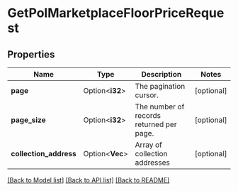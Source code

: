 # GetPolMarketplaceFloorPriceRequest

## Properties

Name | Type | Description | Notes
------------ | ------------- | ------------- | -------------
**page** | Option<**i32**> | The pagination cursor. | [optional]
**page_size** | Option<**i32**> | The number of records returned per page. | [optional]
**collection_address** | Option<**Vec<String>**> | Array of collection addresses | [optional]

[[Back to Model list]](../README.md#documentation-for-models) [[Back to API list]](../README.md#documentation-for-api-endpoints) [[Back to README]](../README.md)


